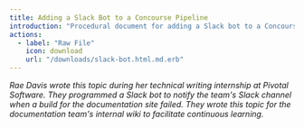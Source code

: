 ```yaml
---
title: Adding a Slack Bot to a Concourse Pipeline
introduction: "Procedural document for adding a Slack bot to a Concourse pipeline"
actions:
  - label: "Raw File"
    icon: download
    url: "/downloads/slack-bot.html.md.erb"
---
```


_Rae Davis wrote this topic during her technical writing internship at Pivotal Software. They programmed a Slack bot to notify the team's Slack channel when a build for the documentation site failed. They wrote this topic for the documentation team's internal wiki to facilitate continuous learning._